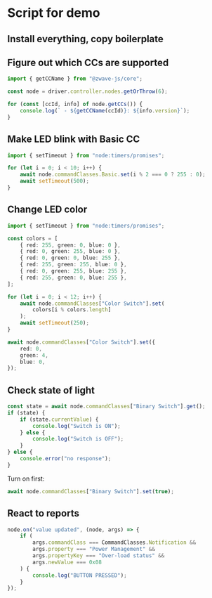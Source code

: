 # Script for demo

## Install everything, copy boilerplate

## Figure out which CCs are supported

```ts
import { getCCName } from "@zwave-js/core";

const node = driver.controller.nodes.getOrThrow(6);

for (const [ccId, info] of node.getCCs()) {
	console.log(` - ${getCCName(ccId)}: ${info.version}`);
}
```

## Make LED blink with Basic CC

```ts
import { setTimeout } from "node:timers/promises";

for (let i = 0; i < 10; i++) {
	await node.commandClasses.Basic.set(i % 2 === 0 ? 255 : 0);
	await setTimeout(500);
}
```

## Change LED color

```ts
import { setTimeout } from "node:timers/promises";

const colors = [
	{ red: 255, green: 0, blue: 0 },
	{ red: 0, green: 255, blue: 0 },
	{ red: 0, green: 0, blue: 255 },
	{ red: 255, green: 255, blue: 0 },
	{ red: 0, green: 255, blue: 255 },
	{ red: 255, green: 0, blue: 255 },
];

for (let i = 0; i < 12; i++) {
	await node.commandClasses["Color Switch"].set(
		colors[i % colors.length]
	);
	await setTimeout(250);
}

await node.commandClasses["Color Switch"].set({
	red: 0,
	green: 4,
	blue: 0,
});
```

## Check state of light

```ts
const state = await node.commandClasses["Binary Switch"].get();
if (state) {
	if (state.currentValue) {
		console.log("Switch is ON");
	} else {
		console.log("Switch is OFF");
	}
} else {
	console.error("no response");
}
```

Turn on first:
```ts
await node.commandClasses["Binary Switch"].set(true);
```

## React to reports

```ts
node.on("value updated", (node, args) => {
	if (
		args.commandClass === CommandClasses.Notification &&
		args.property === "Power Management" &&
		args.propertyKey === "Over-load status" &&
		args.newValue === 0x08
	) {
		console.log("BUTTON PRESSED");
	}
});
```